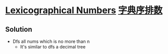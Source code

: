 # [Lexicographical Numbers](https://leetcode.com/problems/lexicographical-numbers/) [字典序排数](https://leetcode-cn.com/problems/lexicographical-numbers/)

## Solution
* Dfs all nums which is no more than n
  * It's similar to dfs a decimal tree